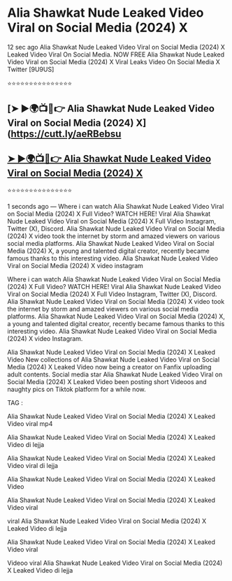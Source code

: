 ﻿# Alia Shawkat Nude Leaked Video Viral on Social Media (2024) X



12 sec ago Alia Shawkat Nude Leaked Video Viral on Social Media (2024) X Leaked Video Viral On Social Media. NOW FREE Alia Shawkat Nude Leaked Video Viral on Social Media (2024) X Viral Leaks Video On Social Media X Twitter [9U9US]

⭐⭐⭐⭐⭐⭐⭐⭐⭐⭐⭐⭐⭐⭐⭐

## [➤ ►🌍📺📱👉 Alia Shawkat Nude Leaked Video Viral on Social Media (2024) X](https://cutt.ly/aeRBebsu

## [➤ ►🌍📺📱👉 Alia Shawkat Nude Leaked Video Viral on Social Media (2024) X](https://cutt.ly/aeRBebsu)


⭐⭐⭐⭐⭐⭐⭐⭐⭐⭐⭐⭐⭐⭐⭐



1 seconds ago — Where i can watch Alia Shawkat Nude Leaked Video Viral on Social Media (2024) X Full Video? WATCH HERE! Viral Alia Shawkat Nude Leaked Video Viral on Social Media (2024) X Full Video Instagram, Twitter (X), Discord. Alia Shawkat Nude Leaked Video Viral on Social Media (2024) X video took the internet by storm and amazed viewers on various social media platforms. Alia Shawkat Nude Leaked Video Viral on Social Media (2024) X, a young and talented digital creator, recently became famous thanks to this interesting video. Alia Shawkat Nude Leaked Video Viral on Social Media (2024) X video instagram

Where i can watch Alia Shawkat Nude Leaked Video Viral on Social Media (2024) X Full Video? WATCH HERE! Viral Alia Shawkat Nude Leaked Video Viral on Social Media (2024) X Full Video Instagram, Twitter (X), Discord. Alia Shawkat Nude Leaked Video Viral on Social Media (2024) X video took the internet by storm and amazed viewers on various social media platforms. Alia Shawkat Nude Leaked Video Viral on Social Media (2024) X, a young and talented digital creator, recently became famous thanks to this interesting video. Alia Shawkat Nude Leaked Video Viral on Social Media (2024) X video Instagram.

Alia Shawkat Nude Leaked Video Viral on Social Media (2024) X Leaked Video New collections of Alia Shawkat Nude Leaked Video Viral on Social Media (2024) X Leaked Video now being a creator on Fanfix uploading adult contents. Social media star Alia Shawkat Nude Leaked Video Viral on Social Media (2024) X Leaked Video been posting short Videoos and naughty pics on Tiktok platform for a while now.

TAG :

 

Alia Shawkat Nude Leaked Video Viral on Social Media (2024) X Leaked Video viral mp4

 

Alia Shawkat Nude Leaked Video Viral on Social Media (2024) X Leaked Video di lejja

 

Alia Shawkat Nude Leaked Video Viral on Social Media (2024) X Leaked Video viral di lejja

 

Alia Shawkat Nude Leaked Video Viral on Social Media (2024) X Leaked Video

 

Alia Shawkat Nude Leaked Video Viral on Social Media (2024) X Leaked Video viral

 

viral Alia Shawkat Nude Leaked Video Viral on Social Media (2024) X Leaked Video di lejja

 

Alia Shawkat Nude Leaked Video Viral on Social Media (2024) X Leaked Video viral

 

Videoo viral Alia Shawkat Nude Leaked Video Viral on Social Media (2024) X Leaked Video di lejja
